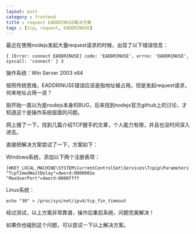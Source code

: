 ```yaml
---
layout: post
category : frontend
title : request EADDRINUSE解决方案
tags : [tcp, request, EADDRINUSE]
---
```


最近在使用nodejs发起大量request请求的时候，出现了以下错误信息：

    { [Error: connect EADDRINUSE] code: 'EADDRINUSE', errno: 'EADDRINUSE', syscall: 'connect' } 3

操作系统：Win Server 2003 x64

按照传统思维，EADDRINUSE错误应该是指地址被占用。但是发起request请求，何来地址占用一说？

刚开始一直以为是nodejs本身的BUG，后来找到nodejs官方github上的讨论，才知道这个是操作系统层面的问题。

网上搜了一下，找到几篇介绍TCP握手的文章，个人能力有限，并且也没时间深入进去。

直接把解决方案尝试了一下，方案如下：

Windows系统，添加以下两个注册表项：

    [HKEY_LOCAL_MACHINE\SYSTEM\CurrentControlSet\Services\Tcpip\Parameters]
    "TcpTimedWaitDelay"=dword:0000001e
    "MaxUserPort"=dword:0000ffff

Linux系统：

    echo "30" > /proc/sys/net/ipv4/tcp_fin_timeout

经过测试，以上方案非常靠谱，操作后重启系统，问题完美解决！

如果你也碰到这个问题，可以尝试一下以上解决方案。
